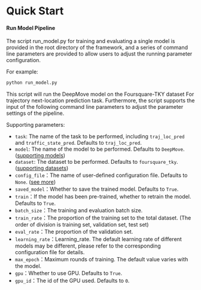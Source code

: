 # Quick Start

#### Run Model Pipeline

The script run_model.py for training and evaluating a single model is provided in the root directory of the framework, and a series of command line parameters are provided to allow users to adjust the running parameter configuration. 

For example:

```sh
python run_model.py
```

This script will run the DeepMove model on the Foursquare-TKY dataset For trajectory next-location prediction task. Furthermore, the script supports the input of the following command line parameters to adjust the parameter settings of the pipeline.

Supporting parameters:

- `task`: The name of the task to be performed, including `traj_loc_pred` and `traffic_state_pred`. Defaults to `traj_loc_pred`.
- `model`: The name of the model to be performed. Defaults to `DeepMove`. ([supporting models](../user_guide/model))
- `dataset`: The dataset to be performed. Defaults to `foursquare_tky`. ([supporting datasets](../user_guide/data/raw_data.md))
- `config_file`：The name of user-defined configuration file. Defaults to `None`. ([see more](../user_guide/config_settings.md))
- `saved_model`：Whether to save the trained model. Defaults to `True`.
- `train`：If the model has been pre-trained, whether to retrain the model. Defaults to `True`.
- `batch_size`：The training and evaluation batch size.
- `train_rate`：The proportion of the training set to the total dataset. (The order of division is training set, validation set, test set)
- `eval_rate`：The proportion of the validation set.
- `learning_rate`：Learning_rate. The default learning rate of different models may be different, please refer to the corresponding configuration file for details.
- `max_epoch`：Maximum rounds of training. The default value varies with the model.
- `gpu`：Whether to use GPU. Defaults to `True`.
- `gpu_id`：The id of the GPU used. Defaults to `0`.

